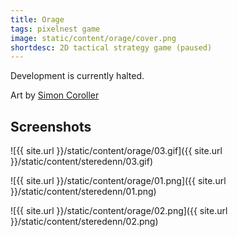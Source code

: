 ```yaml
---
title: Orage
tags: pixelnest game
image: static/content/orage/cover.png
shortdesc: 2D tactical strategy game (paused)
---
```


Development is currently halted.

Art by [Simon Coroller](http://pluspixels.tumblr.com)

## Screenshots

![{{ site.url }}/static/content/orage/03.gif]({{ site.url }}/static/content/steredenn/03.gif)

![{{ site.url }}/static/content/orage/01.png]({{ site.url }}/static/content/steredenn/01.png)

![{{ site.url }}/static/content/orage/02.png]({{ site.url }}/static/content/steredenn/02.png)
